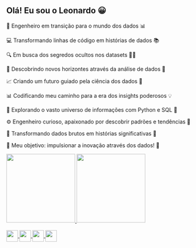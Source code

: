 ## Olá! Eu sou o Leonardo 😀

🚀 Engenheiro em transição para o mundo dos dados 📊

💻 Transformando linhas de código em histórias de dados 📚

🔍 Em busca dos segredos ocultos nos datasets 🕵️‍♂️

🔮 Descobrindo novos horizontes através da análise de dados 🌌

📈 Criando um futuro guiado pela ciência dos dados 🚀

📊 Codificando meu caminho para a era dos insights poderosos 💡

🔭 Explorando o vasto universo de informações com Python e SQL 🌌

⚙️ Engenheiro curioso, apaixonado por descobrir padrões e tendências 🧠

🔢 Transformando dados brutos em histórias significativas 📖

🎯 Meu objetivo: impulsionar a inovação através dos dados! 🚀

<div>
  <a href="https://github.com/leo-aguiar">
  <img height="180em" src="https://github-readme-stats.vercel.app/api?username=leo-aguiar&show_icons=true&theme=vue-dark&include_all_commits=true&count_private=true"/>
  <img height="180em" src="https://github-readme-stats.vercel.app/api/top-langs/?username=leo-aguiar&layout=compact&langs_count=16&theme=vue-dark"/>
</div>
<div style="display: incline_block"><br>
  <img align="center" height="30" widht="40" src="https://cdn.jsdelivr.net/gh/devicons/devicon/icons/html5/html5-original.svg" />
  <img align="center" height="30" widht="40" src="https://cdn.jsdelivr.net/gh/devicons/devicon/icons/javascript/javascript-original.svg" />
  <img align="center" height="30" widht="40" src="https://cdn.jsdelivr.net/gh/devicons/devicon/icons/css3/css3-original.svg" />
  <img align="center" height="30" widht="40" src="https://cdn.jsdelivr.net/gh/devicons/devicon/icons/python/python-original.svg" />
</div>

##
